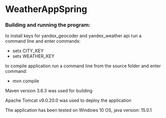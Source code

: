 # WeatherAppSpring

### Building and running the program:

to install keys for yandex_geocoder and yandex_weather api run a command line and enter commands:
- setx CITY_KEY 
- setx WEATHER_KEY 

to compile application run a command line from the source folder and enter command: 
- mvn compile

Maven version 3.6.3 was used for building 

Apache Tomcat v9.0.20.0 was used to deploy the application

The application has been tested on Windows 10 OS, java version: 15.0.1

